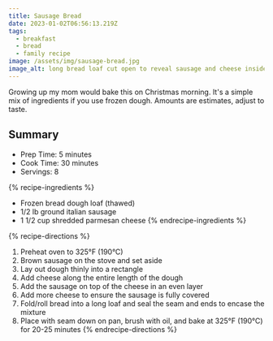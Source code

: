```yaml
---
title: Sausage Bread
date: 2023-01-02T06:56:13.219Z
tags:
  - breakfast
  - bread
  - family recipe
image: /assets/img/sausage-bread.jpg
image_alt: long bread loaf cut open to reveal sausage and cheese inside
---
```

Growing up my mom would bake this on Christmas morning. It's a simple mix of ingredients if you use frozen dough. Amounts are estimates, adjust to taste.

## Summary
- Prep Time: 5 minutes
- Cook Time: 30 minutes
- Servings: 8

{% recipe-ingredients %}
- Frozen bread dough loaf (thawed)
- 1/2 lb ground italian sausage
- 1 1/2 cup shredded parmesan cheese
{% endrecipe-ingredients %}

{% recipe-directions %}

1. Preheat oven to 325°F (190°C)
1. Brown sausage on the stove and set aside
1. Lay out dough thinly into a rectangle
1. Add cheese along the entire length of the dough
1. Add the sausage on top of the cheese in an even layer
1. Add more cheese to ensure the sausage is fully covered
1. Fold/roll bread into a long loaf and seal the seam and ends to encase the mixture
1. Place with seam down on pan, brush with oil, and bake at 325°F (190°C) for 20-25 minutes
{% endrecipe-directions %}
